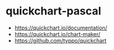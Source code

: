 # quickchart-pascal

- https://quickchart.io/documentation/
- https://quickchart.io/chart-maker/
- https://github.com/typpo/quickchart
